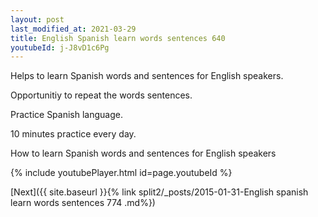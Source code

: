 ```yaml
---
layout: post
last_modified_at: 2021-03-29
title: English Spanish learn words sentences 640 
youtubeId: j-J8vD1c6Pg
---
```

 
 
Helps to learn Spanish words and sentences for English speakers.

Opportunitiy to repeat the words sentences. 

Practice Spanish language. 
 
10 minutes practice every day. 
 
How to learn Spanish words and sentences for English speakers 
 
{% include youtubePlayer.html id=page.youtubeId %}
 
 
[Next]({{ site.baseurl }}{% link  split2/_posts/2015-01-31-English spanish learn words sentences 774 .md%})
 
